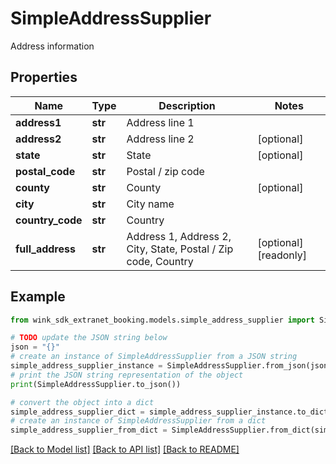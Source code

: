 # SimpleAddressSupplier

Address information

## Properties

Name | Type | Description | Notes
------------ | ------------- | ------------- | -------------
**address1** | **str** | Address line 1 | 
**address2** | **str** | Address line 2 | [optional] 
**state** | **str** | State | [optional] 
**postal_code** | **str** | Postal / zip code | 
**county** | **str** | County | [optional] 
**city** | **str** | City name | 
**country_code** | **str** | Country | 
**full_address** | **str** | Address 1, Address 2, City, State, Postal / Zip code, Country | [optional] [readonly] 

## Example

```python
from wink_sdk_extranet_booking.models.simple_address_supplier import SimpleAddressSupplier

# TODO update the JSON string below
json = "{}"
# create an instance of SimpleAddressSupplier from a JSON string
simple_address_supplier_instance = SimpleAddressSupplier.from_json(json)
# print the JSON string representation of the object
print(SimpleAddressSupplier.to_json())

# convert the object into a dict
simple_address_supplier_dict = simple_address_supplier_instance.to_dict()
# create an instance of SimpleAddressSupplier from a dict
simple_address_supplier_from_dict = SimpleAddressSupplier.from_dict(simple_address_supplier_dict)
```
[[Back to Model list]](../README.md#documentation-for-models) [[Back to API list]](../README.md#documentation-for-api-endpoints) [[Back to README]](../README.md)


